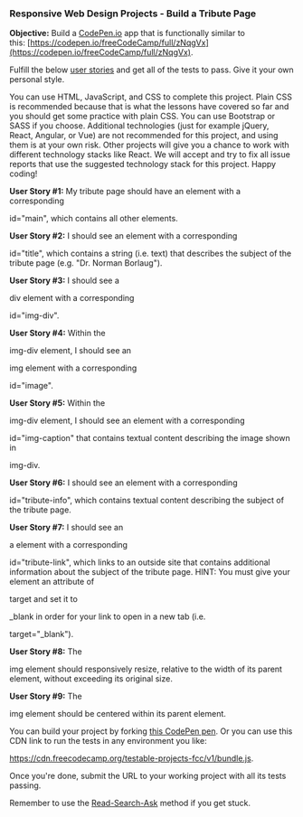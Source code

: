 ### Responsive Web Design Projects - Build a Tribute Page

**Objective:** Build a [CodePen.io](https://codepen.io/) app that is functionally similar to this: [https://codepen.io/freeCodeCamp/full/zNqgVx](https://codepen.io/freeCodeCamp/full/zNqgVx).

Fulfill the below [user stories](https://en.wikipedia.org/wiki/User_story) and get all of the tests to pass. Give it your own personal style.

You can use HTML, JavaScript, and CSS to complete this project. Plain CSS is recommended because that is what the lessons have covered so far and you should get some practice with plain CSS. You can use Bootstrap or SASS if you choose. Additional technologies (just for example jQuery, React, Angular, or Vue) are not recommended for this project, and using them is at your own risk. Other projects will give you a chance to work with different technology stacks like React. We will accept and try to fix all issue reports that use the suggested technology stack for this project. Happy coding!

**User Story #1:** My tribute page should have an element with a corresponding

id="main", which contains all other elements.

**User Story #2:** I should see an element with a corresponding

id="title", which contains a string (i.e. text) that describes the subject of the tribute page (e.g. "Dr. Norman Borlaug").

**User Story #3:** I should see a

div element with a corresponding

id="img-div".

**User Story #4:** Within the

img-div element, I should see an

img element with a corresponding

id="image".

**User Story #5:** Within the

img-div element, I should see an element with a corresponding

id="img-caption" that contains textual content describing the image shown in

img-div.

**User Story #6:** I should see an element with a corresponding

id="tribute-info", which contains textual content describing the subject of the tribute page.

**User Story #7:** I should see an

a element with a corresponding

id="tribute-link", which links to an outside site that contains additional information about the subject of the tribute page. HINT: You must give your element an attribute of

target and set it to

\_blank in order for your link to open in a new tab (i.e.

target="\_blank").

**User Story #8:** The

img element should responsively resize, relative to the width of its parent element, without exceeding its original size.

**User Story #9:** The

img element should be centered within its parent element.

You can build your project by forking [this CodePen pen](http://codepen.io/freeCodeCamp/pen/MJjpwO). Or you can use this CDN link to run the tests in any environment you like:

https://cdn.freecodecamp.org/testable-projects-fcc/v1/bundle.js.

Once you're done, submit the URL to your working project with all its tests passing.

Remember to use the [Read-Search-Ask](https://www.freecodecamp.org/forum/t/how-to-get-help-when-you-are-stuck-coding/19514) method if you get stuck.
